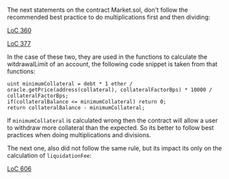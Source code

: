 The next statements on the contract Market.sol, don't follow the recommended best practice to do multiplications first and then dividing:

[LoC 360](https://github.com/code-423n4/2022-10-inverse/blob/main/src/Market.sol#L360)

[LoC 377](https://github.com/code-423n4/2022-10-inverse/blob/main/src/Market.sol#L377)

In the case of these two, they are used in the functions to calculate the witdrawalLimit of an account, the following code snippet is taken from that functions:

```
uint minimumCollateral = debt * 1 ether / oracle.getPrice(address(collateral), collateralFactorBps) * 10000 / collateralFactorBps;
if(collateralBalance <= minimumCollateral) return 0;
return collateralBalance - minimumCollateral;

```

If  `minimumCollateral` is calculated wrong then the contract will allow a user to withdraw more collateral than the expected. So its better to follow best practices when doing multiplications and divisions.

The next one, also did not follow the same rule, but its impact its only on the calculation of `liquidationFee`:

[LoC 606](https://github.com/code-423n4/2022-10-inverse/blob/main/src/Market.sol#L606)